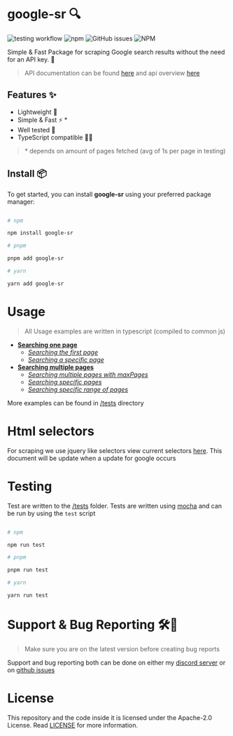 # google-sr 🔍

![testing workflow](https://github.com/typicalninja493/google-sr/actions/workflows/tests.yml/badge.svg)
![npm](https://img.shields.io/npm/dw/google-sr)
![GitHub issues](https://img.shields.io/github/issues/typicalninja493/google-sr)
![NPM](https://img.shields.io/npm/l/google-sr)



Simple & Fast Package for scraping Google search results without the need for an API key. 🚀

> API documentation can be found [here](https://paka.dev/npm/google-sr/api) and api overview [here](./overview.md)

## Features ✨

* Lightweight 💨
* Simple & Fast ⚡️ *
* Well tested 🔄
* TypeScript compatible 🧑‍💻

> \* depends on amount of pages fetched (avg of 1s per page in testing)

## Install 📦

To get started, you can install **google-sr** using your preferred package manager:

```bash

# npm

npm install google-sr

# pnpm 

pnpm add google-sr

# yarn

yarn add google-sr

```
# Usage


> All Usage examples are written in typescript (compiled to common js)

* [**Searching one page**](./onepage)
    * [*Searching the first page*](./onepage#searching-the-first-page)
    * [*Searching a specific page*](./onepage.md##searching-a-specific-page)
* [**Searching multiple pages**](./multipage.md)
    * [*Searching multiple pages with maxPages*](./multipage.md#searching-multiple-pages-with-maxpages)
    * [*Searching specific pages*](./multipage.md#searching-specific-pages)
    * [*Searching specific range of pages*](./multipage.md#searching-specific-range-of-pages)

More examples can be found in [/tests](../tests/) directory


# Html selectors

For scraping we use jquery like selectors view current selectors [here](./selectors.md). This document will be update when a update for google occurs

# Testing

Test are written to the [/tests](../tests/) folder. Tests are written using [mocha](https://mochajs.org/) and can be run by using the `test` script

```bash

# npm

npm run test

# pnpm 

pnpm run test

# yarn

yarn run test

```

# Support & Bug Reporting 🛠️🐞

> Make sure you are on the latest version before creating bug reports

Support and bug reporting both can be done on either my [discord server](https://discord.gg/9s52pz6nWX) or on [github issues](https://github.com/typicalninja493/google-sr/issues)


# License

This repository and the code inside it is licensed under the Apache-2.0 License. Read [LICENSE](./LICENSE) for more information.